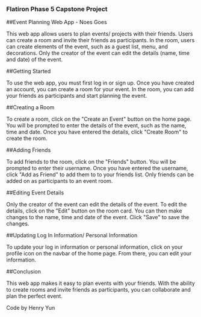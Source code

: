 ### Flatiron Phase 5 Capstone Project

##Event Planning Web App - Noes Goes

This web app allows users to plan events/ projects with their friends. Users can create a room and invite their friends as participants. In the room, users can create elements of the event, such as a guest list, menu, and decorations. Only the creator of the event can edit the details (name, time and date) of the event.

##Getting Started

To use the web app, you must first log in or sign up. Once you have created an account, you can create a room for your event. In the room, you can add your friends as participants and start planning the event.

##Creating a Room

To create a room, click on the "Create an Event" button on the home page. You will be prompted to enter the details of the event, such as the name, time and date. Once you have entered the details, click "Create Room" to create the room.

##Adding Friends

To add friends to the room, click on the "Friends" button. You will be prompted to enter their username. Once you have entered the username, click "Add as Friend" to add them to to your friends list. Only friends can be added on as participants to an event room.

##Editing Event Details

Only the creator of the event can edit the details of the event. To edit the details, click on the "Edit" button on the room card. You can then make changes to the name, time and date of the event. Click "Save" to save the changes.

##Updating Log In Information/ Personal Information

To update your log in information or personal information, click on your profile icon on the navbar of the home page. From there, you can edit your information.

##Conclusion

This web app makes it easy to plan events with your friends. With the ability to create rooms and invite friends as participants, you can collaborate and plan the perfect event.

Code by Henry Yun
